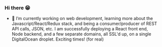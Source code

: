 ### Hi there 😁

- 🔭 I’m currently working on web development, learning more about the Javascript/React/Redux stack, and being a consumer/producer of REST API calls, JSON, etc.  I am successfully deploying a React front end, Node backend, and a few separate domains, all SSL'd up, on a single DigitalOcean droplet.  Exciting times!  (for real)  
<br>



<!--
**ggroce/ggroce** is a ✨ _special_ ✨ repository because its `README.md` (this file) appears on your GitHub profile.

Here are some ideas to get you started:

- 🔭 I’m currently working on ...
- 🌱 I’m currently learning ...
- 👯 I’m looking to collaborate on ...
- 🤔 I’m looking for help with ...
- 💬 Ask me about ...
- 📫 How to reach me: ...
- 😄 Pronouns: ...
- ⚡ Fun fact: ...
-->
